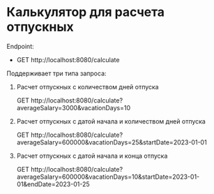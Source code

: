 # Калькулятор для расчета отпускных

Endpoint:
- GET http://localhost:8080/calculate

Поддерживает три типа запроса:
1. Расчет отпускных с количеством дней отпуска

   GET http://localhost:8080/calculate?averageSalary=3000&vacationDays=10
2. Расчет отпускных с датой начала и количеством дней отпуска

   GET http://localhost:8080/calculate?averageSalary=600000&vacationDays=25&startDate=2023-01-01
3. Расчет отпускных с датой начала и конца отпуска

   GET http://localhost:8080/calculate?averageSalary=600000&vacationDays=10&startDate=2023-01-01&endDate=2023-01-25
